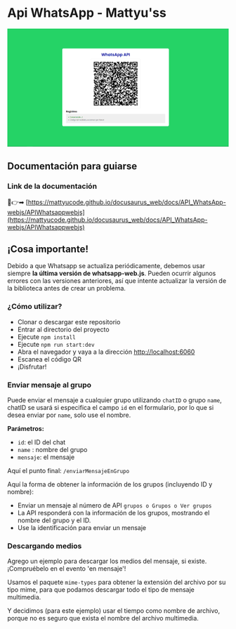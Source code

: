 #                           Api WhatsApp - Mattyu'ss

<img src="img/image.png" alt="">
 

## Documentación para guiarse
### Link de la documentación 
👀👉➡ [https://mattyucode.github.io/docusaurus_web/docs/API_WhatsApp-webjs/APIWhatsappwebjs](https://mattyucode.github.io/docusaurus_web/docs/API_WhatsApp-webjs/APIWhatsappwebjs)

## ¡Cosa importante!

Debido a que Whatsapp se actualiza periódicamente, debemos usar siempre **la última versión de whatsapp-web.js**. Pueden ocurrir algunos errores con las versiones anteriores, así que intente actualizar la versión de la biblioteca antes de crear un problema.

### ¿Cómo utilizar?

- Clonar o descargar este repositorio
- Entrar al directorio del proyecto
- Ejecute `npm install`
- Ejecute `npm run start:dev`
- Abra el navegador y vaya a la dirección [http://localhost:6060](http://localhost:6060)
- Escanea el código QR
- ¡Disfrutar!

### Enviar mensaje al grupo

Puede enviar el mensaje a cualquier grupo utilizando `chatID` o grupo `name`, chatID se usará si especifica el campo `id` en el formulario, por lo que si desea enviar por `name`, solo use el nombre.

**Parámetros:**

- `id`: el ID del chat
- `name` : nombre del grupo
- `mensaje`: el mensaje

Aquí el punto final: `/enviarMensajeEnGrupo`

Aquí la forma de obtener la información de los grupos (incluyendo ID y nombre):

- Enviar un mensaje al número de API `grupos o Grupos o Ver grupos`
- La API responderá con la información de los grupos, mostrando el nombre del grupo y el ID.
- Use la identificación para enviar un mensaje

### Descargando medios

Agrego un ejemplo para descargar los medios del mensaje, si existe. ¡Compruébelo en el evento 'en mensaje'!

Usamos el paquete `mime-types` para obtener la extensión del archivo por su tipo mime, para que podamos descargar todo el tipo de mensaje multimedia.

Y decidimos (para este ejemplo) usar el tiempo como nombre de archivo, porque no es seguro que exista el nombre del archivo multimedia.
